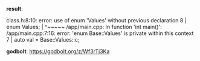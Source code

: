 **result**:
 
class.h:8:10: error: use of enum 'Values' without previous declaration
    8 |     enum Values;
      |          ^~~~~~
/app/main.cpp: In function 'int main()':
/app/main.cpp:7:16: error: 'enum Base<int>::Values' is private within this context
    7 |     auto val = Base<int>::Values::c;
 
**godbolt**: https://godbolt.org/z/Wf3rTj3Ka